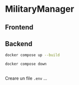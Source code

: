 # MilitaryManager

## Frontend

## Backend

```bash
docker compose up --build
```
```bash
docker compose down
```

## 

Creare un file `.env`
...